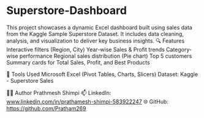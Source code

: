 # Superstore-Dashboard

This project showcases a dynamic Excel dashboard built using sales data from the Kaggle Sample Superstore Dataset. It includes data cleaning, analysis, and visualization to deliver key business insights.
🔍 Features
Interactive filters (Region, City)
Year-wise Sales & Profit trends
Category-wise performance
Regional sales distribution (Pie chart)
Top 5 customers
Summary cards for Total Sales, Profit, and Best Products

📌 Tools Used
Microsoft Excel (Pivot Tables, Charts, Slicers)
Dataset: Kaggle - Superstore Sales

🧑‍💻 Author
Prathmesh Shimpi
📫 LinkedIn: www.linkedin.com/in/prathamesh-shimpi-583922247
🌐 GitHub: https://github.com/Pratham269

